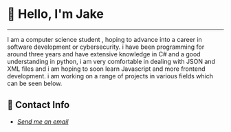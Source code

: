# 👋 Hello, I'm Jake
****
I am a computer science student , hoping to advance into a career in 
software development or cybersecurity. i have been programming for around three years and have extensive knowledge in C# and a good understanding in python, i am very comfortable in dealing with JSON and XML files and i am hoping to soon learn Javascript and more frontend development. i am working on a range of projects in various fields which can be seen below.

## 💬 Contact Info
- <a href = "mailto:jakecallcut123@gmail.com">*Send me an email*</a>
